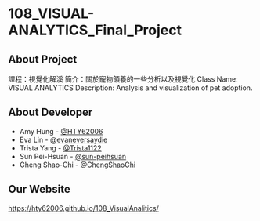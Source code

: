 # 108_VISUAL-ANALYTICS_Final_Project

## About Project
課程：視覺化解溪
簡介：關於寵物領養的一些分析以及視覺化
Class Name: VISUAL ANALYTICS
Description: Analysis and visualization of pet adoption.

## About Developer
* Amy Hung - [@HTY62006](https://github.com/HTY62006)
* Eva Lin - [@evaneversaydie](https://github.com/evaneversaydie)
* Trista Yang - [@Trista1122](https://github.com/Trista1122)
* Sun Pei-Hsuan - [@sun-peihsuan](https://github.com/sun-peihsuan)
* Cheng Shao-Chi - [@ChengShaoChi](https://github.com/ChengShaoChi)


## Our Website
https://hty62006.github.io/108_VisualAnalitics/
